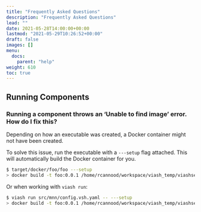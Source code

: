 ```yaml
---
title: "Frequently Asked Questions"
description: "Frequently Asked Questions"
lead: ""
date: 2021-05-28T14:00:00+00:00
lastmod: "2021-05-29T10:26:52+00:00"
draft: false
images: []
menu:
  docs:
    parent: "help"
weight: 610
toc: true
---
```




## Running Components

### Running a component throws an ‘Unable to find image’ error. How do I fix this?

Depending on how an executable was created, a Docker container might not
have been created.

To solve this issue, run the executable with a `---setup` flag attached.
This will automatically build the Docker container for you.

``` bash
$ target/docker/foo/foo ---setup
> docker build -t foo:0.0.1 /home/rcannood/workspace/viash_temp/viashsetupdocker-foo-KeBjFs
```

Or when working with `viash run`:

``` bash
$ viash run src/mnn/config.vsh.yaml -- ---setup
> docker build -t foo:0.0.1 /home/rcannood/workspace/viash_temp/viashsetupdocker-foo-KeBjFs
```
